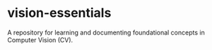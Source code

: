 # vision-essentials
A repository for learning and documenting foundational concepts in Computer Vision (CV).
